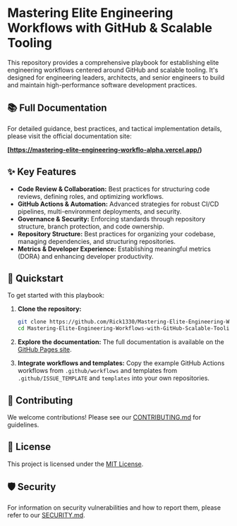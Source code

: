 # Mastering Elite Engineering Workflows with GitHub & Scalable Tooling

This repository provides a comprehensive playbook for establishing elite engineering workflows centered around GitHub and scalable tooling. It's designed for engineering leaders, architects, and senior engineers to build and maintain high-performance software development practices.

## 📚 Full Documentation

For detailed guidance, best practices, and tactical implementation details, please visit the official documentation site:

**[https://mastering-elite-engineering-workflo-alpha.vercel.app/)**

## ✨ Key Features

-   **Code Review & Collaboration:** Best practices for structuring code reviews, defining roles, and optimizing workflows.
-   **GitHub Actions & Automation:** Advanced strategies for robust CI/CD pipelines, multi-environment deployments, and security.
-   **Governance & Security:** Enforcing standards through repository structure, branch protection, and code ownership.
-   **Repository Structure:** Best practices for organizing your codebase, managing dependencies, and structuring repositories.
-   **Metrics & Developer Experience:** Establishing meaningful metrics (DORA) and enhancing developer productivity.

## 🚀 Quickstart

To get started with this playbook:

1.  **Clone the repository:**
    ```bash
    git clone https://github.com/Rick1330/Mastering-Elite-Engineering-Workflows-with-GitHub-Scalable-Tooling-The-Playbook.git
    cd Mastering-Elite-Engineering-Workflows-with-GitHub-Scalable-Tooling-The-Playbook
    ```

2.  **Explore the documentation:**
    The full documentation is available on the [GitHub Pages site](https://rick1330.github.io/Mastering-Elite-Engineering-Workflows-with-GitHub-Scalable-Tooling-The-Playbook/).

3.  **Integrate workflows and templates:**
    Copy the example GitHub Actions workflows from `.github/workflows` and templates from `.github/ISSUE_TEMPLATE` and `templates` into your own repositories.

## 🤝 Contributing

We welcome contributions! Please see our [CONTRIBUTING.md](CONTRIBUTING.md) for guidelines.

## 📄 License

This project is licensed under the [MIT License](LICENSE).

## 🛡️ Security

For information on security vulnerabilities and how to report them, please refer to our [SECURITY.md](SECURITY.md).


